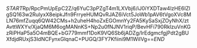 $START$Rp/RpcPmUpEpC2Z/q6YuC3pPZgT4m1LXVbj6/iJ0iYXDTaw4lzHE6IZlgSQ163w2RulyxX8eipkJfn9FrryeHUMQvRJAZ6iVct5JoWb1pAV6tVgoXVc8MLN76mfZuqq6QW42CMs+h2uheH4hoZxEGOmnYy2FA5KySaSxjZOyNhX/ztAvttWXYv/XjaQM6M6ogMANnKS+Np2u0fNJNV1riqP/BevHFi790RklzuVnKGzRiPHaP5a5O4mBQE+bG779mmf1DoK9VQ6Sb6jADZg/IrEdgmcfgjPdt2gBUXfdjdRUxjS3ldNCFynxGlqnaC+PUGQ/3FY7Kfiini9M1WiIVg==$END$